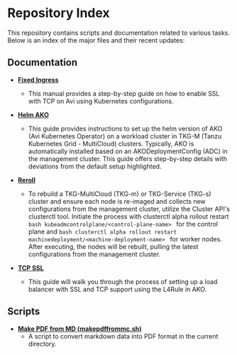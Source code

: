 # Repository Index

This repository contains scripts and documentation related to various tasks. Below is an index of the major files and their recent updates:

## Documentation

- **[Fixed Ingress](fixedingress.md)**
  - This manual provides a step-by-step guide on how to enable SSL with TCP on Avi using Kubernetes configurations.

  
- **[Helm AKO](helm-ako.md)**
  - This guide provides instructions to set up the helm version of AKO (Avi Kubernetes Operator) on a workload cluster in TKG-M (Tanzu Kubernetes Grid - MultiCloud) clusters. Typically, AKO is automatically installed based on an AKODeploymentConfig (ADC) in the management cluster. This guide offers step-by-step details with deviations from the default setup highlighted. 


- **[Reroll](reroll.md)**
  - To rebuild a TKG-MultiCloud (TKG-m) or TKG-Service (TKG-s) cluster and ensure each node is re-imaged and collects new configurations from the management cluster, utilize the Cluster API's clusterctl tool. Initiate the process with clusterctl alpha rollout restart ```bash kubeadmcontrolplane/<control-plane-name> ``` for the control plane and ```bash clusterctl alpha rollout restart machinedeployment/<machine-deployment-name> ``` for worker nodes. After executing, the nodes will be rebuilt, pulling the latest configurations from the management cluster.

  
- **[TCP SSL](tcpssl.md)**
  - This guide will walk you through the process of setting up a load balancer with SSL and TCP support using the L4Rule in AKO.


## Scripts

- **[Make PDF from MD (makepdffrommc.sh)](makepdffrommc.sh)**
  - A script to convert markdown data into PDF format in the current directory.

